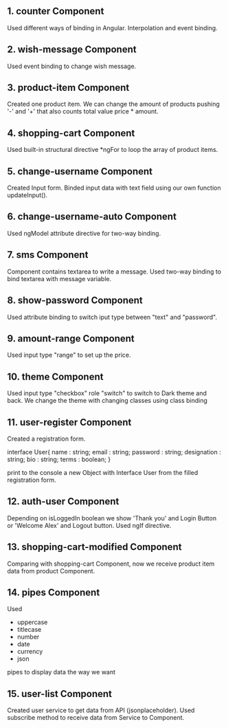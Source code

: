 ## 1. counter Component
Used different ways of binding in Angular. Interpolation and event binding.

## 2. wish-message Component
Used event binding to change wish message.

## 3. product-item Component
Created one product item. We can change the amount of products pushing '-' and '+' that also counts total value price * amount.

## 4. shopping-cart Component
Used built-in structural directive *ngFor to loop the array of product items.

## 5. change-username Component
Created Input form. Binded input data with text field using our own function updateInput().

## 6. change-username-auto Component
Used ngModel attribute directive for two-way binding.

## 7. sms Component
Component contains textarea to write a message. Used two-way binding to bind textarea with message variable.

## 8. show-password Component
Used attribute binding to switch iput type between "text" and "password".

## 9. amount-range Component
Used input type "range" to set up the price.

## 10. theme Component
Used input type "checkbox" role "switch" to switch to Dark theme and back. We change the theme with changing classes using class binding

## 11. user-register Component
Created a registration form. 

interface User{
  name : string;
  email : string;
  password : string;
  designation : string;
  bio : string;
  terms : boolean;
}

print to the console a new Object with Interface User from the filled registration form.

## 12. auth-user Component
Depending on isLoggedIn boolean we show 'Thank you' and Login Button or 'Welcome Alex' and Logout button. Used ngIf directive.

## 13. shopping-cart-modified Component
Comparing with shopping-cart Component, now we receive product item data from product Component.

## 14. pipes Component
Used
- uppercase
- titlecase
- number
- date
- currency
- json

 pipes to display data the way we want

## 15. user-list Component
Created user service to get data from API (jsonplaceholder). Used subscribe method to receive data from Service to Component.
